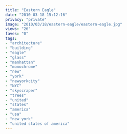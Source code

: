 ```yaml
---
title: "Eastern Eagle"
date: "2010-03-18 15:12:16"
privacy: "private"
image: "2010/03/18/eastern-eagle/eastern-eagle.jpg"
views: "26"
faves: "0"
tags:
- "architecture"
- "building"
- "eagle"
- "glass"
- "manhattan"
- "monochrome"
- "new"
- "york"
- "newyorkcity"
- "NYC"
- "skyscraper"
- "trees"
- "united"
- "states"
- "america"
- "usa"
- "new york"
- "united states of america"
---
```

<a href="http://www.phillprice.com/2010/03/18/eastern-eagle" rel="nofollow"></a>
